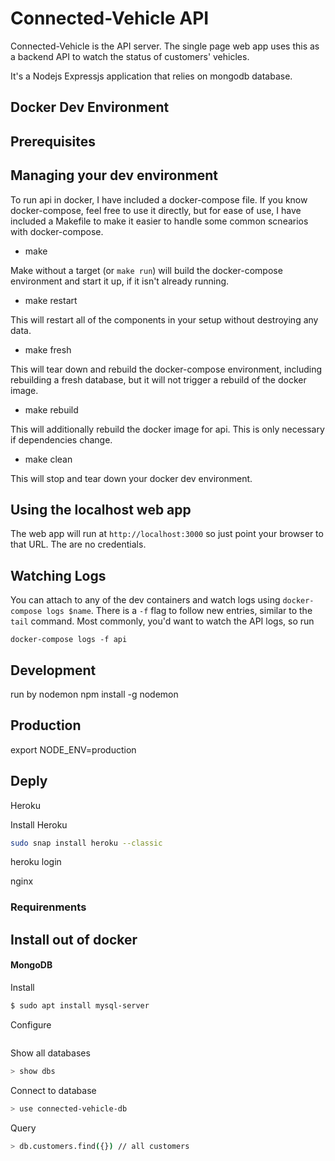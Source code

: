 # Connected-Vehicle API

Connected-Vehicle is the API server. The single page web app uses this as a backend 
API to watch the status of customers' vehicles.

It's a Nodejs Expressjs application that relies on mongodb database.

## Docker Dev Environment

## Prerequisites

## Managing your dev environment

To run api in docker, I have included a docker-compose file. If you know docker-compose, feel free to use it 
directly, but for ease of use, I have included a Makefile to make it easier to handle some common scnearios with 
docker-compose.

* make

Make without a target (or `make run`) will build the docker-compose environment and start it up, if it isn't already 
running.

* make restart

This will restart all of the components in your setup without destroying any data.

* make fresh

This will tear down and rebuild the docker-compose environment, including rebuilding a fresh database, but it will not trigger a rebuild of the docker image.

* make rebuild

This will additionally rebuild the docker image for api. This is only necessary if dependencies change.

* make clean

This will stop and tear down your docker dev environment.

## Using the localhost web app

The web app will run at `http://localhost:3000` so just point your browser to that URL. 
The are no credentials.

## Watching Logs

You can attach to any of the dev containers and watch logs using `docker-compose logs $name`. There is a `-f` flag to 
follow new entries, similar to the `tail` command. Most commonly, you'd want to watch the API logs, so run

    docker-compose logs -f api
    
## Development
run by nodemon
npm install -g nodemon

## Production
export NODE_ENV=production

## Deply

Heroku

Install Heroku

```bash
sudo snap install heroku --classic
```
heroku login

nginx

### Requirenments


## Install out of docker
#### MongoDB
Install
```bash
$ sudo apt install mysql-server
```
Configure
```bash
```
Show all databases
```bash
> show dbs
```
Connect to database
```bash
> use connected-vehicle-db
```
Query
```bash
> db.customers.find({}) // all customers
